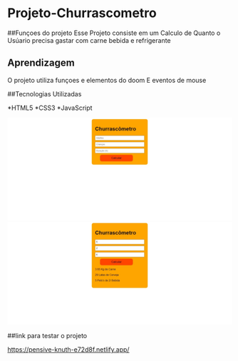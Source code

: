 # Projeto-Churrascometro

##Funçoes do projeto
Esse Projeto consiste em um Calculo de Quanto o Usúario precisa gastar com carne bebida e refrigerante


## Aprendizagem

O projeto utiliza funçoes e elementos do doom E eventos de mouse 

##Tecnologias Utilizadas

*HTML5
*CSS3
*JavaScript

![Churrascometro](Churasscometro_1.jpeg)
![Churrascometro](Churrascometro_2.jpeg)

##link para testar o projeto

<https://pensive-knuth-e72d8f.netlify.app/>
